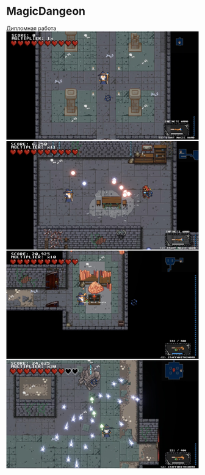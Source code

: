# MagicDangeon
Дипломная работа
![Gameplay screenshot 1](https://github.com/ninikvl/MagicDangeon/blob/main/1.jpg)
![Gameplay screenshot 2](https://github.com/ninikvl/MagicDangeon/blob/main/2.jpg)
![Gameplay screenshot 3](https://github.com/ninikvl/MagicDangeon/blob/main/3.jpg)
![Gameplay screenshot 4](https://github.com/ninikvl/MagicDangeon/blob/main/4.jpg)
